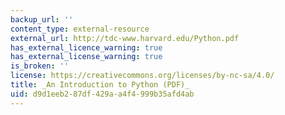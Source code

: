 ```yaml
---
backup_url: ''
content_type: external-resource
external_url: http://tdc-www.harvard.edu/Python.pdf
has_external_licence_warning: true
has_external_license_warning: true
is_broken: ''
license: https://creativecommons.org/licenses/by-nc-sa/4.0/
title: _An Introduction to Python (PDF)_
uid: d9d1eeb2-87df-429a-a4f4-999b35afd4ab
---
```

